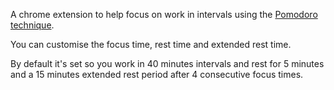 A chrome extension to help focus on work in intervals using the [Pomodoro technique](https://en.wikipedia.org/wiki/Pomodoro_Technique).

You can customise the focus time, rest time and extended rest time.

By default it's set so you work in 40 minutes intervals and rest for 5 minutes and a 15 minutes extended rest period after 4 consecutive focus times.
